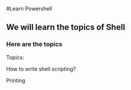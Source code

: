#Learn Powershell
## We will learn the topics of Shell
### Here are the topics
Topics:

How to write shell scripting?

Printing